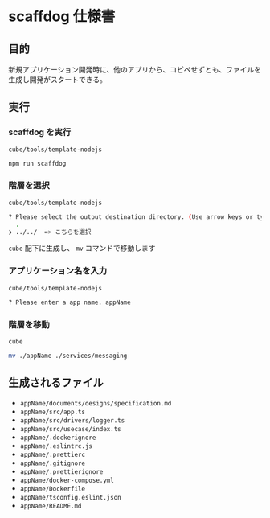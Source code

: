 # scaffdog 仕様書

## 目的

新規アプリケーション開発時に、他のアプリから、コピペせずとも、ファイルを生成し開発がスタートできる。

## 実行

### scaffdog を実行

`cube/tools/template-nodejs`

```sh
npm run scaffdog
```

### 階層を選択

`cube/tools/template-nodejs`

```sh
? Please select the output destination directory. (Use arrow keys or type to search)
  .
❯ ../../  => こちらを選択
```

`cube` 配下に生成し、 `mv` コマンドで移動します

### アプリケーション名を入力

`cube/tools/template-nodejs`

```sh
? Please enter a app name. appName
```

### 階層を移動

`cube`

```sh
mv ./appName ./services/messaging
```

## 生成されるファイル

- `appName/documents/designs/specification.md`
- `appName/src/app.ts`
- `appName/src/drivers/logger.ts`
- `appName/src/usecase/index.ts`
- `appName/.dockerignore`
- `appName/.eslintrc.js`
- `appName/.prettierc`
- `appName/.gitignore`
- `appName/.prettierignore`
- `appName/docker-compose.yml`
- `appName/Dockerfile`
- `appName/tsconfig.eslint.json`
- `appName/README.md`
